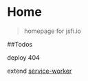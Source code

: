 # Home

> homepage for jsfi.io

##Todos

deploy 404

extend [service-worker](https://changelog.com/essential-reading-list-for-getting-started-with-service-workers/)
